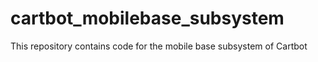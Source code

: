 # cartbot_mobilebase_subsystem
This repository contains code for the mobile base subsystem of Cartbot
